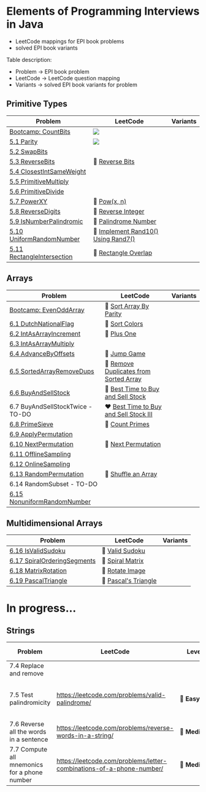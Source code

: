 # Elements of Programming Interviews in Java

* LeetCode mappings for EPI book problems
* solved EPI book variants

Table description:
* Problem -> EPI book problem
* LeetCode -> LeetCode question mapping
* Variants -> solved EPI book variants for problem

## Primitive Types

| Problem | LeetCode | Variants |
| ------- | -------- | -------- |
| [Bootcamp: CountBits](/src/main/java/epi/primitive/CountBits.java) | <a href="https://leetcode.com/problems/counting-bits/"><img src="https://img.shields.io/badge/easy-Counting%20Bits-brightgreen" /></a> | |
| [5.1 Parity ](/src/main/java/epi/primitive/_5/_1/Parity.java)| <a href="https://leetcode.com/problems/number-of-1-bits/"><img src="https://img.shields.io/badge/easy-Number%20of%201%20Bits-brightgreen" /></a> | |
| [5.2 SwapBits](/src/main/java/epi/primitive/_5/_2/SwapBits.java) | | |
| [5.3 ReverseBits](https://github.com/andreeaiancovici/ElementsOfProgrammingInterviews-Variants/blob/main/src/main/java/epi/primitive/ReverseBits.java) | :green_heart:&nbsp;[Reverse Bits](https://leetcode.com/problems/reverse-bits/) | |
| [5.4 ClosestIntSameWeight](https://github.com/andreeaiancovici/ElementsOfProgrammingInterviews-Variants/blob/main/src/main/java/epi/primitive/ClosestIntSameWeight.java) | | |
| [5.5 PrimitiveMultiply](https://github.com/andreeaiancovici/ElementsOfProgrammingInterviews-Variants/blob/main/src/main/java/epi/primitive/PrimitiveMultiply.java) | | |
| [5.6 PrimitiveDivide](https://github.com/andreeaiancovici/ElementsOfProgrammingInterviews-Variants/blob/main/src/main/java/epi/primitive/PrimitiveDivide.java) | | |
| [5.7 PowerXY](https://github.com/andreeaiancovici/ElementsOfProgrammingInterviews-Variants/blob/main/src/main/java/epi/primitive/PowerXY.java) | :yellow_heart:&nbsp;[Pow(x, n)](https://leetcode.com/problems/powx-n/) | |
| [5.8 ReverseDigits](https://github.com/andreeaiancovici/ElementsOfProgrammingInterviews-Variants/blob/main/src/main/java/epi/primitive/ReverseDigits.java) | :yellow_heart:&nbsp;[Reverse Integer](https://leetcode.com/problems/reverse-integer/) | |
| [5.9 IsNumberPalindromic](https://github.com/andreeaiancovici/ElementsOfProgrammingInterviews-Variants/blob/main/src/main/java/epi/primitive/IsNumberPalindromic.java) | :green_heart:&nbsp;[Palindrome Number](https://leetcode.com/problems/palindrome-number/) | |
| [5.10 UniformRandomNumber](https://github.com/andreeaiancovici/ElementsOfProgrammingInterviews-Variants/blob/main/src/main/java/epi/primitive/UniformRandomNumber.java) | :yellow_heart:&nbsp;[Implement Rand10() Using Rand7()](https://leetcode.com/problems/implement-rand10-using-rand7/) | |
| [5.11 RectangleIntersection](https://github.com/andreeaiancovici/ElementsOfProgrammingInterviews-Variants/blob/main/src/main/java/epi/primitive/RectangleIntersection.java) | :green_heart:&nbsp;[Rectangle Overlap](https://leetcode.com/problems/rectangle-overlap/) | |

## Arrays
| Problem | LeetCode | Variants |
| ------- | -------- | -------- |
| [Bootcamp: EvenOddArray](https://github.com/andreeaiancovici/ElementsOfProgrammingInterviews-Variants/blob/main/src/main/java/epi/arrays/EvenOddArray.java)  | :green_heart:&nbsp;[Sort Array By Parity](https://leetcode.com/problems/sort-array-by-parity/) | |
| [6.1 DutchNationalFlag](https://github.com/andreeaiancovici/ElementsOfProgrammingInterviews-Variants/blob/main/src/main/java/epi/arrays/DutchNationalFlag.java) | :yellow_heart:&nbsp;[Sort Colors](https://leetcode.com/problems/sort-colors/) | |
| [6.2 IntAsArrayIncrement](https://github.com/andreeaiancovici/ElementsOfProgrammingInterviews-Variants/blob/main/src/main/java/epi/arrays/IntAsArrayIncrement.java) | :green_heart:&nbsp;[Plus One](https://leetcode.com/problems/plus-one/) | |
| [6.3 IntAsArrayMultiply](https://github.com/andreeaiancovici/ElementsOfProgrammingInterviews-Variants/blob/main/src/main/java/epi/arrays/IntAsArrayMultiply.java) | | |
| [6.4 AdvanceByOffsets](https://github.com/andreeaiancovici/ElementsOfProgrammingInterviews-Variants/blob/main/src/main/java/epi/arrays/AdvanceByOffsets.java) | :yellow_heart:&nbsp;[Jump Game](https://leetcode.com/problems/jump-game/) | |
| [6.5 SortedArrayRemoveDups](https://github.com/andreeaiancovici/ElementsOfProgrammingInterviews-Variants/blob/main/src/main/java/epi/arrays/SortedArrayRemoveDups.java) | :green_heart:&nbsp;[Remove Duplicates from Sorted Array](https://leetcode.com/problems/remove-duplicates-from-sorted-array/) | |
| [6.6 BuyAndSellStock](https://github.com/andreeaiancovici/ElementsOfProgrammingInterviews-Variants/blob/main/src/main/java/epi/arrays/BuyAndSellStock.java) | :green_heart:&nbsp;[Best Time to Buy and Sell Stock](https://leetcode.com/problems/best-time-to-buy-and-sell-stock/) | |
| 6.7 BuyAndSellStockTwice - TO-DO | :heart:&nbsp;[Best Time to Buy and Sell Stock III](https://leetcode.com/problems/best-time-to-buy-and-sell-stock-iii/) | |
| [6.8 PrimeSieve](https://github.com/andreeaiancovici/ElementsOfProgrammingInterviews-Variants/blob/main/src/main/java/epi/arrays/PrimeSieve.java) | :yellow_heart:&nbsp;[Count Primes](https://leetcode.com/problems/count-primes/) | |
| [6.9 ApplyPermutation](https://github.com/andreeaiancovici/ElementsOfProgrammingInterviews-Variants/blob/main/src/main/java/epi/arrays/ApplyPermutation.java) | | |
| [6.10 NextPermutation](https://github.com/andreeaiancovici/ElementsOfProgrammingInterviews-Variants/blob/main/src/main/java/epi/arrays/NextPermutation.java) | :yellow_heart:&nbsp;[Next Permutation](https://leetcode.com/problems/next-permutation/) | |
| [6.11 OfflineSampling](https://github.com/andreeaiancovici/ElementsOfProgrammingInterviews-Variants/blob/main/src/main/java/epi/arrays/OfflineSampling.java) | | |
| [6.12 OnlineSampling](https://github.com/andreeaiancovici/ElementsOfProgrammingInterviews-Variants/blob/main/src/main/java/epi/arrays/OnlineSampling.java) | | |
| [6.13 RandomPermutation](https://github.com/andreeaiancovici/ElementsOfProgrammingInterviews-Variants/blob/main/src/main/java/epi/arrays/RandomPermutation.java) | :yellow_heart:&nbsp;[Shuffle an Array](https://leetcode.com/problems/shuffle-an-array/) | |
| 6.14 RandomSubset - TO-DO | | |
| [6.15 NonuniformRandomNumber](https://github.com/andreeaiancovici/ElementsOfProgrammingInterviews-Variants/blob/main/src/main/java/epi/arrays/NonuniformRandomNumber.java) | | |

## Multidimensional Arrays
| Problem | LeetCode | Variants |
| ------- | -------- | -------- |
| [6.16 IsValidSudoku](https://github.com/andreeaiancovici/ElementsOfProgrammingInterviews-Variants/blob/main/src/main/java/epi/multidimensionalarrays/IsValidSudoku.java) | :yellow_heart:&nbsp;[Valid Sudoku](https://leetcode.com/problems/valid-sudoku/) | |
| [6.17 SpiralOrderingSegments](https://github.com/andreeaiancovici/ElementsOfProgrammingInterviews-Variants/blob/main/src/main/java/epi/multidimensionalarrays/SpiralOrderingSegments.java) | :yellow_heart:&nbsp;[Spiral Matrix](https://leetcode.com/problems/spiral-matrix/) | |
| [6.18 MatrixRotation](https://github.com/andreeaiancovici/ElementsOfProgrammingInterviews-Variants/blob/main/src/main/java/epi/multidimensionalarrays/MatrixRotation.java) | :yellow_heart:&nbsp;[Rotate Image](https://leetcode.com/problems/rotate-image/) | |
| [6.19 PascalTriangle](https://github.com/andreeaiancovici/ElementsOfProgrammingInterviews-Variants/blob/main/src/main/java/epi/multidimensionalarrays/PascalTriangle.java) | :green_heart:&nbsp;[Pascal's Triangle](https://leetcode.com/problems/pascals-triangle/) | |

# In progress...

## Strings

|Problem|LeetCode|Level|Similar questions|Variants
|---|---|---|---|---|
|7.4 Replace and remove| | | |TelexEncoding, MergeTwoSortedArrays|
|7.5 Test palindromicity|https://leetcode.com/problems/valid-palindrome/|:green_heart:&nbsp;**Easy**|Valid Palindrome II, Palindrome Linked List| |
|7.6 Reverse all the words in a sentence|https://leetcode.com/problems/reverse-words-in-a-string/|:yellow_heart:&nbsp;**Medium**|Reverse Words in a String II| |
|7.7 Compute all mnemonics for a phone number|https://leetcode.com/problems/letter-combinations-of-a-phone-number/|:yellow_heart:&nbsp;**Medium**|Generate Parentheses, Combination Sum, Binary Watch| |
